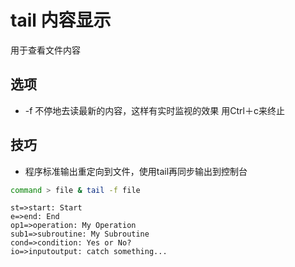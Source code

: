 # tail 内容显示

用于查看文件内容

## 选项

* -f 不停地去读最新的内容，这样有实时监视的效果 用Ctrl＋c来终止

## 技巧

* 程序标准输出重定向到文件，使用tail再同步输出到控制台

```bash
command > file & tail -f file
```

```flow
st=>start: Start
e=>end: End
op1=>operation: My Operation
sub1=>subroutine: My Subroutine
cond=>condition: Yes or No?
io=>inputoutput: catch something...
```
